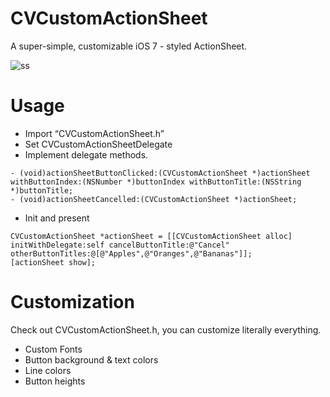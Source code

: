 CVCustomActionSheet
===================

A super-simple, customizable iOS 7 - styled ActionSheet.

![ss](https://raw.github.com/coultonvento/CVCustomActionSheet/master/ss.png)

Usage
===================

- Import “CVCustomActionSheet.h”
- Set CVCustomActionSheetDelegate
- Implement delegate methods.


```
- (void)actionSheetButtonClicked:(CVCustomActionSheet *)actionSheet withButtonIndex:(NSNumber *)buttonIndex withButtonTitle:(NSString *)buttonTitle;
- (void)actionSheetCancelled:(CVCustomActionSheet *)actionSheet;
```

- Init and present


```
CVCustomActionSheet *actionSheet = [[CVCustomActionSheet alloc] initWithDelegate:self cancelButtonTitle:@"Cancel" otherButtonTitles:@[@"Apples",@"Oranges",@"Bananas"]];
[actionSheet show];
```

Customization
===================

Check out CVCustomActionSheet.h, you can customize literally everything. 

- Custom Fonts
- Button background & text colors
- Line colors
- Button heights
